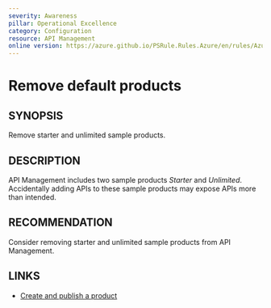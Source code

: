 ```yaml
---
severity: Awareness
pillar: Operational Excellence
category: Configuration
resource: API Management
online version: https://azure.github.io/PSRule.Rules.Azure/en/rules/Azure.APIM.SampleProducts/
---
```


# Remove default products

## SYNOPSIS

Remove starter and unlimited sample products.

## DESCRIPTION

API Management includes two sample products _Starter_ and _Unlimited_.
Accidentally adding APIs to these sample products may expose APIs more than intended.

## RECOMMENDATION

Consider removing starter and unlimited sample products from API Management.

## LINKS

- [Create and publish a product](https://learn.microsoft.com/azure/api-management/api-management-howto-add-products)
